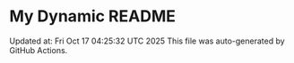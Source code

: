 # My Dynamic README
Updated at: Fri Oct 17 04:25:32 UTC 2025
This file was auto-generated by GitHub Actions.
